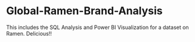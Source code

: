 # Global-Ramen-Brand-Analysis
This includes the SQL Analysis and Power BI Visualization for a dataset on Ramen. Delicious!!

